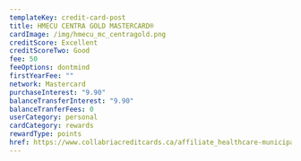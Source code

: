```yaml
---
templateKey: credit-card-post
title: HMECU CENTRA GOLD MASTERCARD®
cardImage: /img/hmecu_mc_centragold.png
creditScore: Excellent
creditScoreTwo: Good
fee: 50
feeOptions: dontmind
firstYearFee: ""
network: Mastercard
purchaseInterest: "9.90"
balanceTransferInterest: "9.90"
balanceTranferFees: 0
userCategory: personal
cardCategory: rewards
rewardType: points
href: https://www.collabriacreditcards.ca/affiliate_healthcare-municipal-employees-credit-union/personal-cards/pc89/card_national-centra-gold-mastercard
---
```

